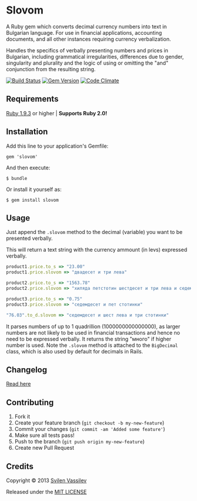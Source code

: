 # Slovom

A Ruby gem which converts decimal currency numbers into text in Bulgarian language. For use in financial applications, accounting documents, and all other instances requiring currency verbalization.

Handles the specifics of verbally presenting numbers and prices in Bulgarian, including grammatical irregularities, differences due to gender, singularity and plurality and the logic of using or omitting the "and" conjunction from the resulting string.

[![Build Status](https://secure.travis-ci.org/tarakanbg/slovom.png?branch=master)](http://travis-ci.org/tarakanbg/slovom)
[![Gem Version](https://badge.fury.io/rb/slovom.png)](http://badge.fury.io/rb/slovom)
[![Code Climate](https://codeclimate.com/github/tarakanbg/slovom.png)](https://codeclimate.com/github/tarakanbg/slovom)

## Requirements

[Ruby 1.9.3](http://www.ruby-lang.org/en/downloads/) or higher | **Supports Ruby 2.0!**

## Installation

Add this line to your application's Gemfile:

    gem 'slovom'

And then execute:

    $ bundle

Or install it yourself as:

    $ gem install slovom

## Usage

Just append the `.slovom` method to the decimal (variable) you want to be presented verbally.

This will return a text string with the currency ammount (in levs) expressed verbally.

```ruby
product1.price.to_s => "23.00"
product1.price.slovom => "двадесет и три лева"

product2.price.to_s => "1563.78"
product2.price.slovom => "хиляда петстотин шестдесет и три лева и седемдесет и осем стотинки"

product3.price.to_s => "0.75"
product3.price.slovom => "седемдесет и пет стотинки"

"76.03".to_d.slovom => "седемдесет и шест лева и три стотинки"
```

It parses numbers of up to 1 quadrillion (1000000000000000), as larger numbers are not likely to be used in financial transactions and hence no need to be expressed verbally. It returns the string "много" if higher number is used.
Note the `.slovom` method is attached to the `BigDecimal` class, which is also used by default for decimals in Rails.

## Changelog

[Read here](https://github.com/tarakanbg/slovom/blob/master/CHANGELOG.md)

## Contributing

1. Fork it
2. Create your feature branch (`git checkout -b my-new-feature`)
3. Commit your changes (`git commit -am 'Added some feature'`)
4. Make sure all tests pass!
5. Push to the branch (`git push origin my-new-feature`)
6. Create new Pull Request

## Credits

Copyright © 2013 [Svilen Vassilev](http://svilen.rubystudio.net)

Released under the [MIT LICENSE](https://github.com/tarakanbg/slovom/blob/master/LICENSE)
